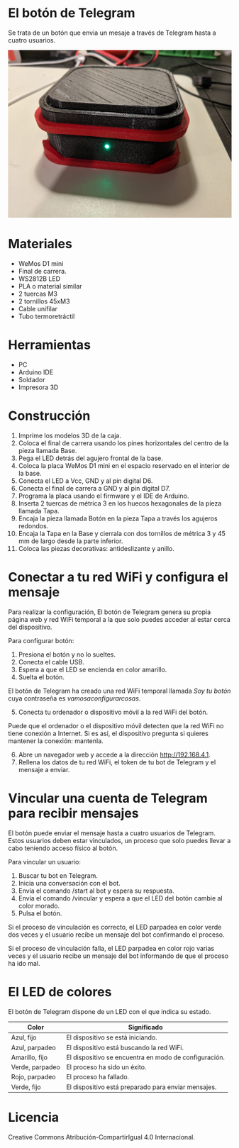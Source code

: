 # El botón de Telegram
Se trata de un botón que envia un mesaje a través de Telegram hasta a cuatro usuarios.

<img src="https://raw.githubusercontent.com/kikeelectronico/boton-telegram/main/photos/cover.jpg">

# Materiales

- WeMos D1 mini
- Final de carrera.
- WS2812B LED
- PLA o material similar
- 2 tuercas M3
- 2 tornillos 45xM3
- Cable unifilar
- Tubo termoretráctil

# Herramientas

- PC
- Arduino IDE
- Soldador
- Impresora 3D

# Construcción

1. Imprime los modelos 3D de la caja.
2. Coloca el final de carrera usando los pines horizontales del centro de la pieza llamada Base.
3. Pega el LED detrás del agujero frontal de la base.
4. Coloca la placa WeMos D1 mini en el espacio reservado en el interior de la base.
5. Conecta el LED a Vcc, GND y al pin digital D6.
6. Conecta el final de carrera a GND y al pin digital D7.
7. Programa la placa usando el firmware y el IDE de Arduino.
8. Inserta 2 tuercas de métrica 3 en los huecos hexagonales de la pieza llamada Tapa.
9. Encaja la pieza llamada Botón en la pieza Tapa a través los agujeros redondos.
10. Encaja la Tapa en la Base y cierrala con dos tornillos de métrica 3 y 45 mm de largo desde la parte inferior.
11. Coloca las piezas decorativas: antideslizante y anillo.

# Conectar a tu red WiFi y configura el mensaje

Para realizar la configuración, El botón de Telegram genera su propia página web y red WiFi temporal a la que solo puedes acceder al estar cerca del dispositivo.

Para configurar botón:

1. Presiona el botón y no lo sueltes.
2. Conecta el cable USB.
3. Espera a que el LED se encienda en color amarillo.
4. Suelta el botón.

El botón de Telegram ha creado una red WiFi temporal llamada _Soy tu botón_ cuya contraseña es _vamosaconfigurarcosas_.

5. Conecta tu ordenador o dispositivo móvil a la red WiFi del botón.

Puede que el ordenador o el dispositivo móvil detecten que la red WiFi no tiene conexión a Internet. Si es así, el dispositivo pregunta si quieres mantener la conexión: mantenla.

6. Abre un navegador web y accede a la dirección http://192.168.4.1.
7. Rellena los datos de tu red WiFi, el token de tu bot de Telegram y el mensaje a enviar.

# Vincular una cuenta de Telegram para recibir mensajes

El botón puede enviar el mensaje hasta a cuatro usuarios de Telegram. Estos usuarios deben estar vinculados, un proceso que solo puedes llevar a cabo teniendo acceso físico al botón.

Para vincular un usuario:

1. Buscar tu bot en Telegram.
2. Inicia una conversación con el bot.
3. Envía el comando /start al bot y espera su respuesta.
4. Envía el comando /vincular y espera a que el LED del botón cambie al color morado.
5. Pulsa el botón.

Si el proceso de vinculación es correcto, el LED parpadea en color verde dos veces y el usuario recibe un mensaje del bot confirmando el proceso.

Si el proceso de vinculación falla, el LED parpadea en color rojo varias veces y el usuario recibe un mensaje del bot informando de que el proceso ha ido mal.

# El LED de colores

El botón de Telegram dispone de un LED con el que indica su estado.

|  Color |  Significado |
|---|---|
| Azul, fijo  | El dispositivo se está iniciando.  |
| Azul, parpadeo  | El dispositivo está buscando la red WiFi.  |
| Amarillo, fijo  | El dispositivo se encuentra en modo de configuración.  |
| Verde, parpadeo  | El proceso ha sido un éxito.  |
| Rojo, parpadeo  | El proceso ha fallado.  |
| Verde, fijo  | El dispositivo está preparado para enviar mensajes.  |


# Licencia
Creative Commons Atribución-CompartirIgual 4.0 Internacional.

